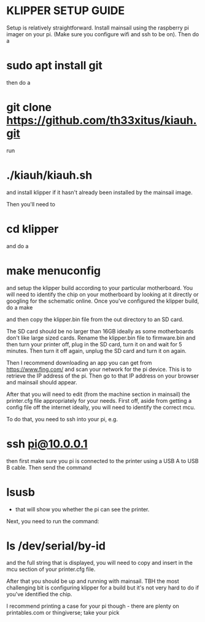 # KLIPPER SETUP GUIDE

Setup is relatively straightforward.  Install mainsail using the raspberry pi imager on your pi.  (Make sure you configure wifi and ssh to be on).  Then do a 

# sudo apt install git

 then do a 

# git clone https://github.com/th33xitus/kiauh.git

run

# ./kiauh/kiauh.sh

 and install klipper if it hasn't already been installed by the mainsail image.

Then you'll need to 

# cd klipper

 and do a 

# make menuconfig

 and setup the klipper build according to your particular motherboard.  You will need to identify the chip on your motherboard by looking at it directly or googling for the schematic online.  Once you've configured the klipper build, do a 
make

 and then copy the klipper.bin file from the out directory to an SD card.

The SD card should be no larger than 16GB ideally as some motherboards don't like large sized cards.  Rename the klipper.bin file to firmware.bin and then turn your printer off, plug in the SD card, turn it on and wait for 5 minutes.  Then turn it off again, unplug the SD card and turn it on again.

Then I recommend downloading an app you can get from https://www.fing.com/ and scan your network for the pi device.  This is to retrieve the IP address of the pi.  Then go to that IP address on your browser and mainsail should appear.

After that you will need to edit (from the machine section in mainsail) the printer.cfg file appropriately for your needs.  First off, aside from getting a config file off the internet ideally, you will need to identify the correct mcu.

To do that, you need to ssh into your pi, e.g. 

# ssh pi@10.0.0.1

 then first make sure you pi is connected to the printer using a USB A to USB B cable.  Then send the command 

# lsusb

 - that will show you whether the pi can see the printer.

Next, you need to run the command: 

# ls /dev/serial/by-id

 and the full string that is displayed, you will need to copy and insert in the mcu section of your printer.cfg file.

After that you should be up and running with mainsail.  TBH the most challenging bit is configuring klipper for a build but it's not very hard to do if you've identified the chip.

I recommend printing a case for your pi though - there are plenty on printables.com or thingiverse; take your pick


